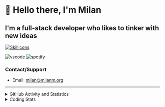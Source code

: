 # 👋 Hello there, I'm Milan
## I'm a full-stack developer who likes to tinker with new ideas
[![SkillIcons](https://skillicons.dev/icons?i=js,ts,nextjs,tailwind,html,go,bash,git,nginx,prisma,kubernetes,docker,linux)](https://skillicons.dev)

![vscode](https://nocache.advaith.workers.dev?url=https://img.shields.io/endpoint?url=https://dev.discordprofiles.me/api/badge/vscode/423203831971708958)
![spotify](https://nocache.advaith.workers.dev?url=https://img.shields.io/endpoint?url=https://dev.discordprofiles.me/api/badge/spotify/423203831971708958)

### Contact/Support

- Email: [milan@milanm.org](mailto:milan@milanm.org)
 
---
 
<details>
  <summary>GitHub Activity and Statistics</summary>
  <img src="/github-metrics.svg" />
</details>
<details>
  <summary>Coding Stats</summary>
  <!--START_SECTION:waka-->

```txt
TypeScript   6 hrs 47 mins   ██████████████▓░░░░░░░░░░   59.17 %
JSON         2 hrs 25 mins   █████▒░░░░░░░░░░░░░░░░░░░   21.16 %
Bash         1 hr 11 mins    ██▓░░░░░░░░░░░░░░░░░░░░░░   10.41 %
Markdown     23 mins         █░░░░░░░░░░░░░░░░░░░░░░░░   03.40 %
JavaScript   21 mins         ▓░░░░░░░░░░░░░░░░░░░░░░░░   03.06 %
```

<!--END_SECTION:waka-->
</details>
